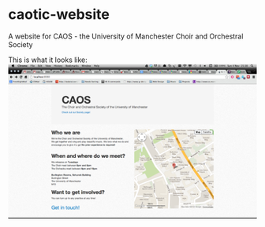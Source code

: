 caotic-website
==============

A website for CAOS - the University of Manchester Choir and Orchestral Society

This is what it looks like:
![alt text](https://github.com/mattschofield/caotic-website/blob/master/caos-landing-page.png)
